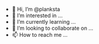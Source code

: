 - 👋 Hi, I’m @planksta
- 👀 I’m interested in ...
- 🌱 I’m currently learning ...
- 💞️ I’m looking to collaborate on ...
- 📫 How to reach me ...

<!---
planksta/planksta is a ✨ special ✨ repository because its `README.md` (this file) appears on your GitHub profile.
You can click the Preview link to take a look at your changes.
--->
